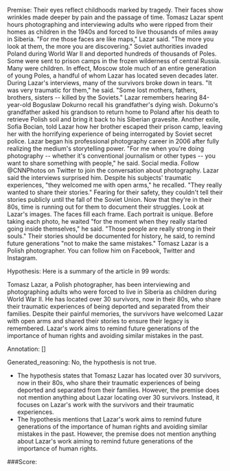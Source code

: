 
Premise:
Their eyes reflect childhoods marked by tragedy. Their faces show wrinkles made deeper by pain and the passage of time. Tomasz Lazar spent hours photographing and interviewing adults who were ripped from their homes as children in the 1940s and forced to live thousands of miles away in Siberia. "For me those faces are like maps," Lazar said. "The more you look at them, the more you are discovering." Soviet authorities invaded Poland during World War II and deported hundreds of thousands of Poles. Some were sent to prison camps in the frozen wilderness of central Russia. Many were children. In effect, Moscow stole much of an entire generation of young Poles, a handful of whom Lazar has located seven decades later. During Lazar's interviews, many of the survivors broke down in tears. "It was very traumatic for them," he said. "Some lost mothers, fathers, brothers, sisters -- killed by the Soviets." Lazar remembers hearing 84-year-old Boguslaw Dokurno recall his grandfather's dying wish. Dokurno's grandfather asked his grandson to return home to Poland after his death to retrieve Polish soil and bring it back to his Siberian gravesite. Another exile, Sofia Bocian, told Lazar how her brother escaped their prison camp, leaving her with the horrifying experience of being interrogated by Soviet secret police. Lazar began his professional photography career in 2006 after fully realizing the medium's storytelling power. "For me when you're doing photography -- whether it's conventional journalism or other types -- you want to share something with people," he said. Social media. Follow @CNNPhotos on Twitter to join the conversation about photography. Lazar said the interviews surprised him. Despite his subjects' traumatic experiences, "they welcomed me with open arms," he recalled. "They really wanted to share their stories." Fearing for their safety, they couldn't tell their stories publicly until the fall of the Soviet Union. Now that they're in their 80s, time is running out for them to document their struggles. Look at Lazar's images. The faces fill each frame. Each portrait is unique. Before taking each photo, he waited "for the moment when they really started going inside themselves," he said. "Those people are really strong in their souls." Their stories should be documented for history, he said, to remind future generations "not to make the same mistakes." Tomasz Lazar is a Polish photographer. You can follow him on Facebook, Twitter and Instagram.


Hypothesis:
Here is a summary of the article in 99 words:

Tomasz Lazar, a Polish photographer, has been interviewing and photographing adults who were forced to live in Siberia as children during World War II. He has located over 30 survivors, now in their 80s, who share their traumatic experiences of being deported and separated from their families. Despite their painful memories, the survivors have welcomed Lazar with open arms and shared their stories to ensure their legacy is remembered. Lazar's work aims to remind future generations of the importance of human rights and avoiding similar mistakes in the past.

Annotation:
[]

Generated_reasoning:
No, the hypothesis is not true. 
- The hypothesis states that Tomasz Lazar has located over 30 survivors, now in their 80s, who share their traumatic experiences of being deported and separated from their families. However, the premise does not mention anything about Lazar locating over 30 survivors. Instead, it focuses on Lazar's work with the survivors and their traumatic experiences. 
- The hypothesis mentions that Lazar's work aims to remind future generations of the importance of human rights and avoiding similar mistakes in the past. However, the premise does not mention anything about Lazar's work aiming to remind future generations of the importance of human rights.

###Score:
